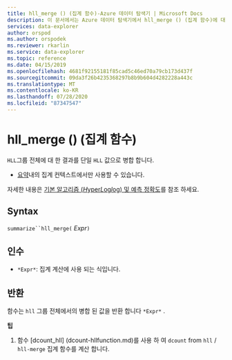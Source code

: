 ```yaml
---
title: hll_merge () (집계 함수)-Azure 데이터 탐색기 | Microsoft Docs
description: 이 문서에서는 Azure 데이터 탐색기에서 hll_merge () (집계 함수)에 대해 설명 합니다.
services: data-explorer
author: orspod
ms.author: orspodek
ms.reviewer: rkarlin
ms.service: data-explorer
ms.topic: reference
ms.date: 04/15/2019
ms.openlocfilehash: 4681f92155181f85cad5c46ed70a79cb173d437f
ms.sourcegitcommit: 09da3f26b4235368297b8b9b604d4282228a443c
ms.translationtype: MT
ms.contentlocale: ko-KR
ms.lasthandoff: 07/28/2020
ms.locfileid: "87347547"
---
```

# <a name="hll_merge-aggregation-function"></a>hll_merge () (집계 함수)

`HLL`그룹 전체에 대 한 결과를 단일 `HLL` 값으로 병합 합니다.

* [요약](summarizeoperator.md)내의 집계 컨텍스트에서만 사용할 수 있습니다.

자세한 내용은 [기본 알고리즘 (*H*yper*L*og*l*og) 및 예측 정확도](dcount-aggfunction.md#estimation-accuracy)를 참조 하세요.

## <a name="syntax"></a>Syntax

`summarize``hll_merge(` *Expr*`)`

## <a name="arguments"></a>인수

* `*Expr*`: 집계 계산에 사용 되는 식입니다.

## <a name="returns"></a>반환

함수는 `hll` 그룹 전체에서의 병합 된 값을 반환 합니다 `*Expr*` .
 
**팁**

1) 함수 [dcount_hll] (dcount-hllfunction.md)를 사용 하 여 `dcount` from `hll`  /  `hll-merge` 집계 함수를 계산 합니다.
